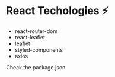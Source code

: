 # React Techologies ⚡
- react-router-dom
- react-leaflet
- leaflet
- styled-components
- axios

Check the package.json

